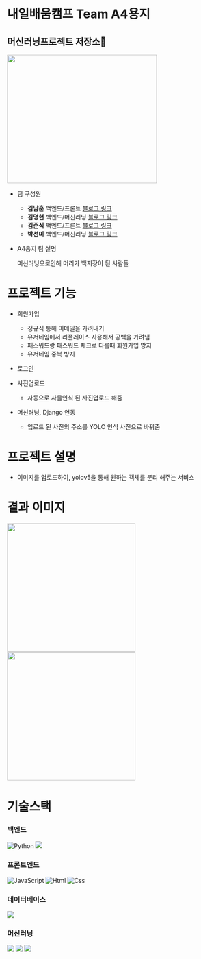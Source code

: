 # 내일배움캠프 Team A4용지 
## 머신러닝프로젝트 저장소👋
<img src="https://ifh.cc/g/PKRPsx.png" width="350px" height="300px">








* 팀 구성원
  * **김남훈** 백엔드/프론트   [블로그 링크](https://hunss.tistory.com/)
  * **김명현** 백엔드/머신러닝 [블로그 링크](https://z9x80123.tistory.com/)
  * **김준식** 백엔드/프론트   [블로그 링크](https://junspythonbackend.tistory.com/)
  * **박선미** 백엔드/머신러닝 [블로그 링크](https://mmsp31.tistory.com/)
  
 * A4용지 팀 설명
 
   머신러닝으로인해 머리가 백지장이 된 사람들
  


# 프로젝트 기능



* 회원가입
  * 정규식 통해 이메일을 가려내기
  * 유저네임에서 리플레이스 사용해서 공백을 가려냄
  * 패스워드랑 패스워드 체크로 다를때 회원가입 방지
  * 유저네임 중복 방지

* 로그인

* 사진업로드 
  * 자동으로 사물인식 된 사진업로드 해줌


* 머신러닝, Django 연동
  * 업로드 된 사진의 주소를 YOLO 인식 사진으로 바꿔줌


# 프로젝트 설명

* 이미지를 업로드하여, yolov5을 통해 원하는 객체를 분리 해주는 서비스


# 결과 이미지
<img src="https://sitem.ssgcdn.com/63/60/92/item/2097000926063_i1_1200.jpg" width="300px" height="300px">
<img src="https://user-images.githubusercontent.com/113074921/196870904-ca44f061-c572-47ec-895a-fa5955d83d53.png" width="300px" height="300px">








# 기술스택


### 백엔드
<img alt="Python" src ="https://img.shields.io/badge/Python-3776AB.svg?&style=for-the-badge&logo=Python&logoColor=white"/> <img src="https://img.shields.io/badge/Django-092E20?style=for-the-badge&logo=Django&logoColor=white">

### 프론트엔드
<img alt="JavaScript" src ="https://img.shields.io/badge/JavaScriipt-F7DF1E.svg?&style=for-the-badge&logo=JavaScript&logoColor=black"/> <img alt="Html" src ="https://img.shields.io/badge/HTML5-E34F26.svg?&style=for-the-badge&logo=HTML5&logoColor=white"/> <img alt="Css" src ="https://img.shields.io/badge/CSS3-1572B6.svg?&style=for-the-badge&logo=CSS3&logoColor=white"/>

### 데이터베이스
<img src="https://img.shields.io/badge/SQLite-003B57?style=for-the-badge&logo=SQLite&logoColor=white">


### 머신러닝
<img src="https://img.shields.io/badge/PyTorch-EE4C2C?style=for-the-badge&logo=PyTorch&logoColor=white"> <img src="https://img.shields.io/badge/OpenCV-5C3EE8?style=for-the-badge&logo=OpenCV&logoColor=white"> <img src="https://img.shields.io/badge/YOLO-00FFFF?style=for-the-badge&logo=YOLO&logoColor=white">








